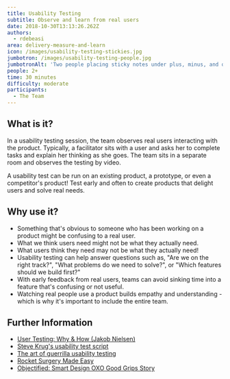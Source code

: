 ```yaml
---
title: Usability Testing
subtitle: Observe and learn from real users
date: 2018-10-30T13:13:26.262Z
authors:
  - rdebeasi
area: delivery-measure-and-learn
icon: /images/usability-testing-stickies.jpg
jumbotron: /images/usability-testing-people.jpg
jumbotronAlt: 'Two people placing sticky notes under plus, minus, and question mark columns'
people: 2+
time: 30 minutes
difficulty: moderate
participants:
  - The Team
---
```

## What is it? 
In a usability testing session, the team observes real users interacting with the product. Typically, a facilitator sits with a user and asks her to complete tasks and explain her thinking as she goes. The team sits in a separate room and observes the testing by video.

A usability test can be run on an existing product, a prototype, or even a competitor's product! Test early and often to create products that delight users and solve real needs.

## Why use it? 
- Something that's obvious to someone who has been working on a product might be confusing to a real user.
- What we think users need might not be what they actually need.
- What users think they need may not be what they actually need!
- Usability testing can help answer questions such as, "Are we on the right track?", "What problems do we need to solve?", or "Which features should we build first?"
- With early feedback from real users, teams can avoid sinking time into a feature that's confusing or not useful.
- Watching real people use a product builds empathy and understanding - which is why it's important to include the entire team.

## Further Information
- [User Testing: Why & How (Jakob Nielsen)](https://www.nngroup.com/videos/user-testing-jakob-nielsen/)
- [Steve Krug's usability test script](https://sensible.com/downloads-rsme.html)
- [The art of guerrilla usability testing](http://www.uxbooth.com/articles/the-art-of-guerrilla-usability-testing/)
- [Rocket Surgery Made Easy](https://www.sensible.com/rsme.html)
- [Objectified: Smart Design OXO Good Grips Story](https://vimeo.com/106963722)
